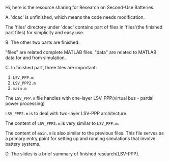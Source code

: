 Hi, here is the resource sharing for Research on Second-Use Batteries. 

A. 'dcac' is unfinished, which means the code needs modification.

The 'files' directory under 'dcac' contains part of files in 'files'(the finished part files) for simplicity and easy use.

B. The other two parts are finished. 

"files" are related complete MATLAB files. "data" are related to MATLAB data for and from simulation.

C. In finished part, three files are important:

1. `LSV_PPP.m`
2. `LSV_PPP2.m`
3. `main.m`

The `LSV_PPP.m` file handles with one-layer LSV-PPP(virtual bus - partial power processing)

`LSV_PPP2.m` is to deal with two-layer LSV-PPP architecture.

The content of `LSV_PPP2.m` is very similar to `LSV_PPP.m`. 

The content of `main.m` is also similar to the previous files. This file serves as a primary entry point for setting up and running simulations that involve battery systems.

D. The slides is a brief summary of finished research(LSV-PPP).

